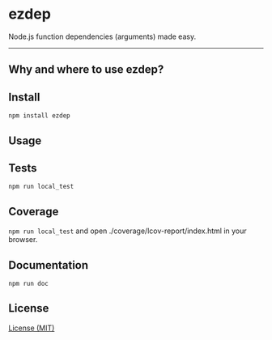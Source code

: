 ezdep
=====



Node.js function dependencies (arguments) made easy.

---


## Why and where to use ezdep?



## Install

`npm install ezdep`


## Usage



## Tests

`npm run local_test`


## Coverage

`npm run local_test` and open ./coverage/lcov-report/index.html in your browser.


## Documentation

`npm run doc`


## License

[License (MIT)](https://github.com/opensoars/ezdep/blob/master/LICENSE)
